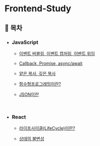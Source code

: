 # Frontend-Study

## 📌 **목차**

- ### **JavaScript**

  - [이벤트 버블링, 이벤트 캡처링, 이벤트 위임](./JavaScript/event%20bubbling%2C%20event%20capturing%2C%20event%20delegation.md)

  - [Callback, Promise, async/await](./JavaScript/Callback%2C%20Promise%2C%20async%2Cawait.md)
 
  - [얕은 복사, 깊은 복사](./JavaScript/%EC%96%95%EC%9D%80%20%EB%B3%B5%EC%82%AC%2C%20%EA%B9%8A%EC%9D%80%20%EB%B3%B5%EC%82%AC.md)
  
  - [함수형프로그래밍이란?](./JavaScript/함수형프로그래밍이란%3F.md)

  - [JSON이란](./JavaScript/JSON%EC%9D%B4%EB%9E%80.md)

  <br>

- ### **React**

  - [라이프사이클(LifeCycle)이란?](./React/라이프사이클(LifeCycle)이란%3F.md)

  - [상태의 불변성](./React/%EC%83%81%ED%83%9C%EC%9D%98%20%EB%B6%88%EB%B3%80%EC%84%B1.md)
